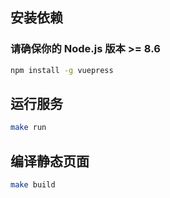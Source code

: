 ## 安装依赖
### 请确保你的 Node.js 版本 >= 8.6
```bash
npm install -g vuepress
```

## 运行服务
```bash
make run
```

## 编译静态页面
```bash
make build
```

